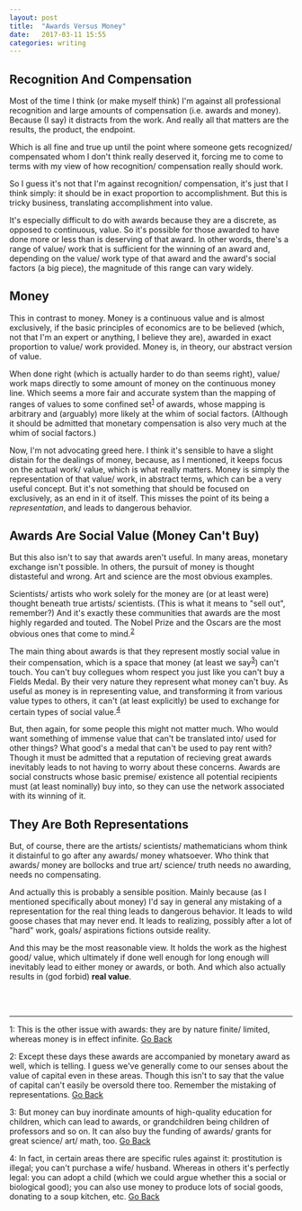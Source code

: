 ```yaml
---
layout: post
title:  "Awards Versus Money"
date:   2017-03-11 15:55 
categories: writing
---
```


## Recognition And Compensation

Most of the time I think (or make myself think) I'm against all professional recognition and large amounts of compensation (i.e. 
awards and money). Because (I say) it distracts from the work. And really all that matters are the results, the product, the 
endpoint. 

Which is all fine and true up until the point where someone gets recognized/ compensated whom I don't think really deserved it, forcing me to 
come to terms with my view of how recognition/ compensation really should work.

So I guess it's not that I'm against recognition/ compensation, it's just that I think simply: it should be in exact proportion to
accomplishment. But this is tricky business, translating accomplishment into value. 

It's especially difficult to do with awards because they are a discrete, as opposed to continuous, value. So it's possible for 
those awarded to have done more or less than is deserving of that award. In other words, there's a range of value/ work that is 
sufficient for the winning of an award and, depending on the value/ work type of that award and the award's social factors (a big 
piece), the magnitude of this range can vary widely. 

## Money

This in contrast to money. Money is a continuous value and is almost exclusively, if the basic principles of economics are
to be believed (which, not that I'm an expert or anything, I believe they are), awarded in exact proportion to value/ work 
provided. Money is, in theory, our abstract version of value. 

When done right (which is actually harder to do than seems right), value/ work maps directly to some amount of money on the 
continuous money line. Which seems a more fair and accurate system than the mapping of ranges of values to some confined 
set<sup id="a1">[1](#f1)</sup> of awards, whose mapping is arbitrary and (arguably) more likely at the whim of social factors. 
(Although it should be admitted that monetary compensation is also very much at the whim of social factors.)

Now, I'm not advocating greed here. I think it's sensible to have a slight distain for the dealings of money, because, as 
I mentioned, it keeps focus on the actual work/ value, which is what really matters. Money is simply the representation of that 
value/ work, in abstract terms, which can be a very useful concept. But it's not something that should be focused on exclusively,
as an end in it of itself. This misses the point of its being a *representation*, and leads to dangerous behavior. 

## Awards Are Social Value (Money Can't Buy)

But this also isn't to say that awards aren't useful. In many areas, monetary exchange isn't possible. In others, the pursuit of
money is thought distasteful and wrong. Art and science are the most obvious examples. 

Scientists/ artists who work solely for the money are (or at least were) thought beneath true artists/ scientists. (This 
is what it means to "sell out", remember?) And it's exactly these communities that awards are the most highly regarded and touted.
The Nobel Prize and the Oscars are the most obvious ones that come to mind.<sup id="a2">[2](#f2)</sup>

The main thing about awards is that they represent mostly social value in their compensation, which is a space that money (at least 
we say<sup id="a3">[3](#f3)</sup>) can't touch. You can't buy collegues whom respect you just like you can't buy a Fields Medal. By 
their very nature they represent what money can't buy.  As useful as money is in representing value, and transforming it from various 
value types to others, it can't (at least explicitly) be used to exchange for certain types of social value.<sup id="a4">[4](#f4)</sup> 

But, then again, for some people this might not matter much. Who would want something of immense value that can't be 
translated into/ used for other things? What good's a medal that can't be used to pay rent with? Though it must be admitted that 
a reputation of recieving great awards inevitably leads to not having to worry about these concerns. Awards are 
social constructs whose basic premise/ existence all potential recipients must (at least nominally) buy into, so they can use the 
network associated with its winning of it.

## They Are Both Representations

But, of course, there are the artists/ scientists/ mathematicians whom think it distainful to go after any awards/ money 
whatsoever. Who think that awards/ money are bollocks and true art/ science/ truth needs no awarding, needs no compensating. 

And actually this is probably a sensible position. Mainly because (as I mentioned specifically about money) I'd say in general any 
mistaking of a representation for the real thing leads to dangerous behavior. It leads to wild goose chases that may never end. It leads 
to realizing, possibly after a lot of "hard" work, goals/ aspirations fictions outside reality. 

And this may be the most reasonable view. It holds the work as the highest good/ value, which ultimately if done well enough 
for long enough will inevitably lead to either money or awards, or both. And which also actually results in (god forbid) __real value__.

<br>
<br>

_____   

<a name="f1">1</a>: This is the other issue with awards: they are by nature finite/ limited, whereas money is in effect 
infinite. [Go Back](#a1)

<a name="f2">2</a>: Except these days these awards are accompanied by monetary award as well, which is telling. I guess we've 
generally come to our senses about the value of capital even in these areas. Though this isn't to say that the value of capital
can't easily be oversold there too. Remember the mistaking of representations. [Go Back](#a2)

<a name="f3">3</a>: But money can buy inordinate amounts of high-quality education for children, which can lead to awards, or 
grandchildren being children of professors and so on. It can also buy the funding of awards/ grants for great science/ art/ math, 
too. [Go Back](#a3)

<a name="f4">4</a>: In fact, in certain areas there are specific rules against it: prostitution is illegal; you can't purchase a 
wife/ husband. Whereas in others it's perfectly legal: you can adopt a child (which we could argue whether this a social or 
biological good); you can also use money to produce lots of social goods, donating to a soup kitchen, etc. [Go Back](#a4)